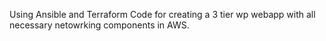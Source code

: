 Using Ansible and Terraform Code for creating a 3 tier  wp webapp with all necessary netowrking components in AWS.

